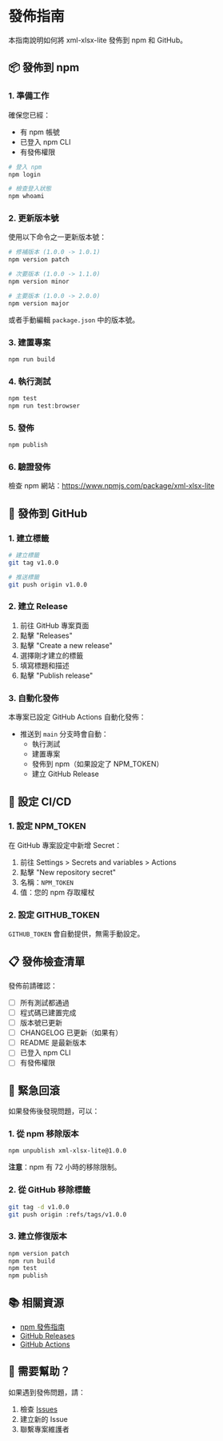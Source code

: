 # 發佈指南

本指南說明如何將 xml-xlsx-lite 發佈到 npm 和 GitHub。

## 📦 發佈到 npm

### 1. 準備工作

確保您已經：
- 有 npm 帳號
- 已登入 npm CLI
- 有發佈權限

```bash
# 登入 npm
npm login

# 檢查登入狀態
npm whoami
```

### 2. 更新版本號

使用以下命令之一更新版本號：

```bash
# 修補版本 (1.0.0 -> 1.0.1)
npm version patch

# 次要版本 (1.0.0 -> 1.1.0)
npm version minor

# 主要版本 (1.0.0 -> 2.0.0)
npm version major
```

或者手動編輯 `package.json` 中的版本號。

### 3. 建置專案

```bash
npm run build
```

### 4. 執行測試

```bash
npm test
npm run test:browser
```

### 5. 發佈

```bash
npm publish
```

### 6. 驗證發佈

檢查 npm 網站：https://www.npmjs.com/package/xml-xlsx-lite

## 🚀 發佈到 GitHub

### 1. 建立標籤

```bash
# 建立標籤
git tag v1.0.0

# 推送標籤
git push origin v1.0.0
```

### 2. 建立 Release

1. 前往 GitHub 專案頁面
2. 點擊 "Releases"
3. 點擊 "Create a new release"
4. 選擇剛才建立的標籤
5. 填寫標題和描述
6. 點擊 "Publish release"

### 3. 自動化發佈

本專案已設定 GitHub Actions 自動化發佈：

- 推送到 `main` 分支時會自動：
  - 執行測試
  - 建置專案
  - 發佈到 npm（如果設定了 NPM_TOKEN）
  - 建立 GitHub Release

## 🔧 設定 CI/CD

### 1. 設定 NPM_TOKEN

在 GitHub 專案設定中新增 Secret：

1. 前往 Settings > Secrets and variables > Actions
2. 點擊 "New repository secret"
3. 名稱：`NPM_TOKEN`
4. 值：您的 npm 存取權杖

### 2. 設定 GITHUB_TOKEN

`GITHUB_TOKEN` 會自動提供，無需手動設定。

## 📋 發佈檢查清單

發佈前請確認：

- [ ] 所有測試都通過
- [ ] 程式碼已建置完成
- [ ] 版本號已更新
- [ ] CHANGELOG 已更新（如果有）
- [ ] README 是最新版本
- [ ] 已登入 npm CLI
- [ ] 有發佈權限

## 🚨 緊急回滾

如果發佈後發現問題，可以：

### 1. 從 npm 移除版本

```bash
npm unpublish xml-xlsx-lite@1.0.0
```

**注意**：npm 有 72 小時的移除限制。

### 2. 從 GitHub 移除標籤

```bash
git tag -d v1.0.0
git push origin :refs/tags/v1.0.0
```

### 3. 建立修復版本

```bash
npm version patch
npm run build
npm test
npm publish
```

## 📚 相關資源

- [npm 發佈指南](https://docs.npmjs.com/packages-and-modules/contributing-packages-to-the-registry)
- [GitHub Releases](https://docs.github.com/en/repositories/releasing-projects-on-github)
- [GitHub Actions](https://docs.github.com/en/actions)

## 🤝 需要幫助？

如果遇到發佈問題，請：

1. 檢查 [Issues](https://github.com/mikemikex1/xml-xlsx-lite/issues)
2. 建立新的 Issue
3. 聯繫專案維護者
